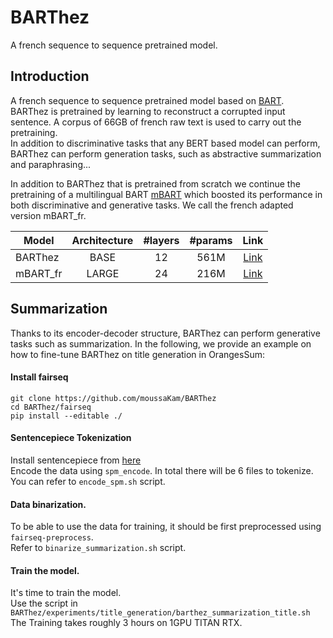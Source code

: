 # BARThez
A french sequence to sequence pretrained model.

## Introduction
A french sequence to sequence pretrained model based on [BART](https://github.com/pytorch/fairseq/tree/master/examples/bart). <br>
BARThez is pretrained by learning to reconstruct a corrupted input sentence. A corpus of 66GB of french raw text is used to carry out the pretraining. <br>
In addition to discriminative tasks that any BERT based model can perform, BARThez can perform generation tasks, such as abstractive summarization and paraphrasing...

In addition to BARThez that is pretrained from scratch we continue the pretraining of a multilingual BART [mBART](https://github.com/pytorch/fairseq/tree/master/examples/mbart) which boosted its performance in both discriminative and generative tasks. We call the french adapted version mBART_fr.

| Model         | Architecture  | #layers | #params | Link  |
| ------------- |:-------------:| :-----:|:-----:|:-----:|
| BARThez       | BASE          | 12     | 561M  | [Link]() |
| mBART_fr      | LARGE         | 24     | 216M  |[Link]() |

## Summarization
Thanks to its encoder-decoder structure, BARThez can perform generative tasks such as summarization. In the following, we provide an example on how to fine-tune BARThez on title generation in OrangesSum:  

#### Install fairseq
```
git clone https://github.com/moussaKam/BARThez
cd BARThez/fairseq
pip install --editable ./
```

#### Sentencepiece Tokenization
Install sentencepiece from [here](https://github.com/google/sentencepiece) <br> 
Encode the data using `spm_encode`. In total there will be 6 files to tokenize. <br>
You can refer to `encode_spm.sh` script. 

#### Data binarization. 
To be able to use the data for training, it should be first preprocessed using `fairseq-preprocess`. <br>
Refer to `binarize_summarization.sh` script.

#### Train the model.
It's time to train the model.  <br> 
Use the script in `BARThez/experiments/title_generation/barthez_summarization_title.sh` <br> 
The Training takes roughly 3 hours on 1GPU TITAN RTX.
